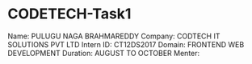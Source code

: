 # CODETECH-Task1
Name: PULUGU NAGA BRAHMAREDDY 
Company: CODTECH IT SOLUTIONS PVT LTD 
Intern ID: CT12DS2017
Domain: FRONTEND WEB DEVELOPMENT
Duration: AUGUST TO OCTOBER 
Menter:
